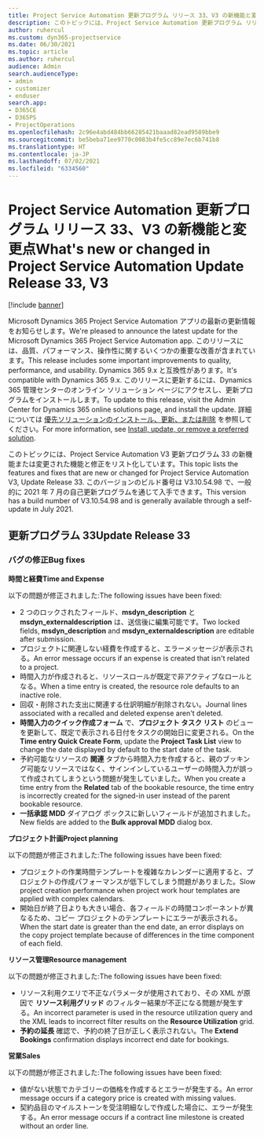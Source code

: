 ```yaml
---
title: Project Service Automation 更新プログラム リリース 33、V3 の新機能と変更点
description: このトピックには、Project Service Automation 更新プログラム リリース 33、V3 で利用可能な機能と修正をリスト化しています。
author: ruhercul
ms.custom: dyn365-projectservice
ms.date: 06/30/2021
ms.topic: article
ms.author: ruhercul
audience: Admin
search.audienceType:
- admin
- customizer
- enduser
search.app:
- D365CE
- D365PS
- ProjectOperations
ms.openlocfilehash: 2c96e4abd484bb66285421baaad82ead9589bbe9
ms.sourcegitcommit: be5beba71ee9770c0083b4fe5cc89e7ec6b741b8
ms.translationtype: HT
ms.contentlocale: ja-JP
ms.lasthandoff: 07/02/2021
ms.locfileid: "6334560"
---
```

# <a name="whats-new-or-changed-in-project-service-automation-update-release-33-v3"></a><span data-ttu-id="a2555-103">Project Service Automation 更新プログラム リリース 33、V3 の新機能と変更点</span><span class="sxs-lookup"><span data-stu-id="a2555-103">What's new or changed in Project Service Automation Update Release 33, V3</span></span>

[!include [banner](../includes/psa-now-project-operations.md)]

<span data-ttu-id="a2555-104">Microsoft Dynamics 365 Project Service Automation アプリの最新の更新情報をお知らせします。</span><span class="sxs-lookup"><span data-stu-id="a2555-104">We're pleased to announce the latest update for the Microsoft Dynamics 365 Project Service Automation app.</span></span> <span data-ttu-id="a2555-105">このリリースには、品質、パフォーマンス、操作性に関するいくつかの重要な改善が含まれています。</span><span class="sxs-lookup"><span data-stu-id="a2555-105">This release includes some important improvements to quality, performance, and usability.</span></span> <span data-ttu-id="a2555-106">Dynamics 365 9.x と互換性があります。</span><span class="sxs-lookup"><span data-stu-id="a2555-106">It's compatible with Dynamics 365 9.x.</span></span> <span data-ttu-id="a2555-107">このリリースに更新するには、Dynamics 365 管理センターのオンライン ソリューション ページにアクセスし、更新プログラムをインストールします。</span><span class="sxs-lookup"><span data-stu-id="a2555-107">To update to this release, visit the Admin Center for Dynamics 365 online solutions page, and install the update.</span></span> <span data-ttu-id="a2555-108">詳細については [優先ソリューションのインストール、更新、または削除](/power-platform/admin/install-remove-preferred-solution) を参照してください。</span><span class="sxs-lookup"><span data-stu-id="a2555-108">For more information, see [Install, update, or remove a preferred solution](/power-platform/admin/install-remove-preferred-solution).</span></span>

<span data-ttu-id="a2555-109">このトピックには、Project Service Automation V3 更新プログラム 33 の新機能または変更された機能と修正をリスト化しています。</span><span class="sxs-lookup"><span data-stu-id="a2555-109">This topic lists the features and fixes that are new or changed for Project Service Automation V3, Update Release 33.</span></span> <span data-ttu-id="a2555-110">このバージョンのビルド番号は V3.10.54.98 で、一般的に 2021 年 7 月の自己更新プログラムを通じて入手できます。</span><span class="sxs-lookup"><span data-stu-id="a2555-110">This version has a build number of V3.10.54.98 and is generally available through a self-update in July 2021.</span></span>

## <a name="update-release-33"></a><span data-ttu-id="a2555-111">更新プログラム 33</span><span class="sxs-lookup"><span data-stu-id="a2555-111">Update Release 33</span></span>

### <a name="bug-fixes"></a><span data-ttu-id="a2555-112">バグの修正</span><span class="sxs-lookup"><span data-stu-id="a2555-112">Bug fixes</span></span>

<span data-ttu-id="a2555-113">**時間と経費**</span><span class="sxs-lookup"><span data-stu-id="a2555-113">**Time and Expense**</span></span>

<span data-ttu-id="a2555-114">以下の問題が修正されました:</span><span class="sxs-lookup"><span data-stu-id="a2555-114">The following issues have been fixed:</span></span>

- <span data-ttu-id="a2555-115">2 つのロックされたフィールド、**msdyn_description** と **msdyn_externaldescription** は、送信後に編集可能です。</span><span class="sxs-lookup"><span data-stu-id="a2555-115">Two locked fields, **msdyn_description** and **msdyn_externaldescription** are editable after submission.</span></span>
- <span data-ttu-id="a2555-116">プロジェクトに関連しない経費を作成すると、エラーメッセージが表示される。</span><span class="sxs-lookup"><span data-stu-id="a2555-116">An error message occurs if an expense is created that isn't related to a project.</span></span>
- <span data-ttu-id="a2555-117">時間入力が作成されると、リソースロールが既定で非アクティブなロールとなる。</span><span class="sxs-lookup"><span data-stu-id="a2555-117">When a time entry is created, the resource role defaults to an inactive role.</span></span>
- <span data-ttu-id="a2555-118">回収・削除された支出に関連する仕訳明細が削除されない。</span><span class="sxs-lookup"><span data-stu-id="a2555-118">Journal lines associated with a recalled and deleted expense aren't deleted.</span></span>
- <span data-ttu-id="a2555-119">**時間入力のクイック作成フォーム** で、**プロジェクト タスク リスト** のビューを更新して、既定で表示される日付をタスクの開始日に変更される。</span><span class="sxs-lookup"><span data-stu-id="a2555-119">On the **Time entry Quick Create Form**, update the **Project Task List** view to change the date displayed by default to the start date of the task.</span></span>
- <span data-ttu-id="a2555-120">予約可能なリソースの **関連** タブから時間入力を作成すると、親のブッキング可能なリソースではなく、サインインしているユーザーの時間入力が誤って作成されてしまうという問題が発生していました。</span><span class="sxs-lookup"><span data-stu-id="a2555-120">When you create a time entry from the **Related** tab of the bookable resource, the time entry is incorrectly created for the signed-in user instead of the parent bookable resource.</span></span>
- <span data-ttu-id="a2555-121">**一括承認 MDD** ダイアログ ボックスに新しいフィールドが追加されました。</span><span class="sxs-lookup"><span data-stu-id="a2555-121">New fields are added to the **Bulk approval MDD** dialog box.</span></span>

<span data-ttu-id="a2555-122">**プロジェクト計画**</span><span class="sxs-lookup"><span data-stu-id="a2555-122">**Project planning**</span></span>

<span data-ttu-id="a2555-123">以下の問題が修正されました:</span><span class="sxs-lookup"><span data-stu-id="a2555-123">The following issues have been fixed:</span></span>
- <span data-ttu-id="a2555-124">プロジェクトの作業時間テンプレートを複雑なカレンダーに適用すると、プロジェクトの作成パフォーマンスが低下してしまう問題がありました。</span><span class="sxs-lookup"><span data-stu-id="a2555-124">Slow project creation performance when project work hour templates are applied with complex calendars.</span></span>
- <span data-ttu-id="a2555-125">開始日が終了日よりも大きい場合、各フィールドの時間コンポーネントが異なるため、コピー プロジェクトのテンプレートにエラーが表示される。</span><span class="sxs-lookup"><span data-stu-id="a2555-125">When the start date is greater than the end date, an error displays on the copy project template because of differences in the time component of each field.</span></span>

<span data-ttu-id="a2555-126">**リソース管理**</span><span class="sxs-lookup"><span data-stu-id="a2555-126">**Resource management**</span></span>

<span data-ttu-id="a2555-127">以下の問題が修正されました:</span><span class="sxs-lookup"><span data-stu-id="a2555-127">The following issues have been fixed:</span></span>
- <span data-ttu-id="a2555-128">リソース利用クエリで不正なパラメータが使用されており、その XML が原因で **リソース利用グリッド** のフィルター結果が不正になる問題が発生する。</span><span class="sxs-lookup"><span data-stu-id="a2555-128">An incorrect parameter is used in the resource utilization query and the XML leads to incorrect filter results on the **Resource Utilization** grid.</span></span>
- <span data-ttu-id="a2555-129">**予約の延長** 確認で、予約の終了日が正しく表示されない。</span><span class="sxs-lookup"><span data-stu-id="a2555-129">The **Extend Bookings** confirmation displays incorrect end date for bookings.</span></span>

<span data-ttu-id="a2555-130">**営業**</span><span class="sxs-lookup"><span data-stu-id="a2555-130">**Sales**</span></span>

<span data-ttu-id="a2555-131">以下の問題が修正されました:</span><span class="sxs-lookup"><span data-stu-id="a2555-131">The following issues have been fixed:</span></span>
- <span data-ttu-id="a2555-132">値がない状態でカテゴリーの価格を作成するとエラーが発生する。</span><span class="sxs-lookup"><span data-stu-id="a2555-132">An error message occurs if a category price is created with missing values.</span></span>
- <span data-ttu-id="a2555-133">契約品目のマイルストーンを受注明細なしで作成した場合に、エラーが発生する。</span><span class="sxs-lookup"><span data-stu-id="a2555-133">An error message occurs if a contract line milestone is created without an order line.</span></span>
